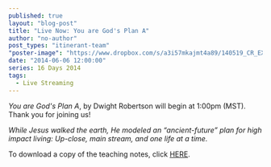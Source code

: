 ```yaml
---
published: true
layout: "blog-post"
title: "Live Now: You are God's Plan A"
author: "no-author"
post_types: "itinerant-team"
"poster-image": "https://www.dropbox.com/s/a3i57mkajmt4a89/140519_CR_EXPERIENCE_1009.jpg"
date: "2014-06-06 12:00:00"
series: 16 Days 2014
tags: 
  - Live Streaming
---
```


*You are God's Plan A*, by Dwight Robertson will begin at 1:00pm (MST).  Thank you for joining us!

*While Jesus walked the earth, He modeled an “ancient-future” plan for high impact living: Up-close, main stream, and one life at a time.*

To download a copy of the teaching notes, click <a href="https://www.dropbox.com/s/ckx1u1qlnhtwiam/Dwight%20Robertson%20-%20You%20Are%20God%27s%20Plan%20A.pdf" target="_blank">HERE</a>.